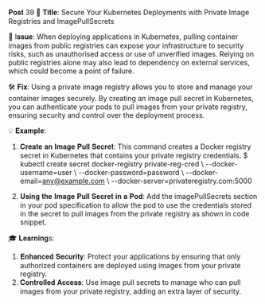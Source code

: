 𝐏𝐨𝐬𝐭 39
🚀 𝐓𝐢𝐭𝐥𝐞: Secure Your Kubernetes Deployments with Private Image Registries and ImagePullSecrets

🚨 I𝐬𝐬𝐮𝐞:
When deploying applications in Kubernetes, pulling container images from public registries can expose your infrastructure to security risks, such as unauthorised access or use of unverified images. Relying on public registries alone may also lead to dependency on external services, which could become a point of failure.

🛠️ 𝐅𝐢𝐱:
Using a private image registry allows you to store and manage your container images securely. By creating an image pull secret in Kubernetes, you can authenticate your pods to pull images from your private registry, ensuring security and control over the deployment process.

💡 𝐄𝐱𝐚𝐦𝐩𝐥𝐞:
1. 𝐂𝐫𝐞𝐚𝐭𝐞 𝐚𝐧 𝐈𝐦𝐚𝐠𝐞 𝐏𝐮𝐥𝐥 𝐒𝐞𝐜𝐫𝐞𝐭: This command creates a Docker registry secret in Kubernetes that contains your private registry credentials.
$ kubectl create secret docker-registry private-reg-cred \ 
--docker-username=user \ 
--docker-password=password \ 
--docker-email=any@example.com \ 
--docker-server=privateregistry.com:5000

2. 𝐔𝐬𝐢𝐧𝐠 𝐭𝐡𝐞 𝐈𝐦𝐚𝐠𝐞 𝐏𝐮𝐥𝐥 𝐒𝐞𝐜𝐫𝐞𝐭 𝐢𝐧 𝐚 𝐏𝐨𝐝: Add the imagePullSecrets section in your pod specification to allow the pod to use the credentials stored in the secret to pull images from the private registry as shown in code snippet.

🎓 𝐋𝐞𝐚𝐫𝐧𝐢𝐧𝐠s:
1. 𝐄𝐧𝐡𝐚𝐧𝐜𝐞𝐝 𝐒𝐞𝐜𝐮𝐫𝐢𝐭𝐲: Protect your applications by ensuring that only authorized containers are deployed using images from your private registry.
2. 𝐂𝐨𝐧𝐭𝐫𝐨𝐥𝐥𝐞𝐝 𝐀𝐜𝐜𝐞𝐬𝐬: Use image pull secrets to manage who can pull images from your private registry, adding an extra layer of security.